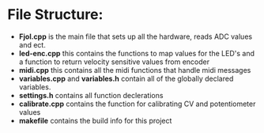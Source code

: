 # File Structure:
* **Fjol.cpp** is the main file that sets up all the hardware, reads ADC values and ect.
* **led-enc.cpp** this contains the functions to map values for the LED's and a function to return velocity sensitive values from encoder
* **midi.cpp** this contains all the midi functions that handle midi messages
* **variables.cpp** and **variables.h** contain all of the globally declared variables.
* **settings.h** contains all function declerations
* **calibrate.cpp** contains the function for calibrating CV and potentiometer values
* **makefile** contains the build info for this project
